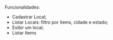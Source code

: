 Funcionalidades:

- Cadastrar Local;
- Listar Locais: filtro por items, cidade e estado;
- Exibir um local;
- Listar Items
